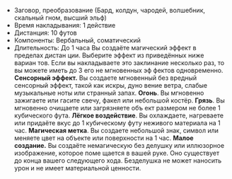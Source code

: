 * Заговор, преобразование (Бард, колдун, чародей, волшебник, скальный гном, высший эльф) 
* Время накладывания: 1 действие 
* Дистанция: 10 футов 
* Компоненты: Вербальный, соматический 
* Длительность: До 1 часа 
Вы создаёте магический эффект в пределах дистан ции. Выберите эффект из приведённых ниже вариан тов. Если вы накладываете это заклинание несколько раз, то вы можете иметь до 3 его не мгновенных эф фектов одновременно. 
	**Cенсорный эффект.** Вы создаете мгновенный без вредный сенсорный эффект, такой как искры, дуно вение ветра, слабые музыкальные ноты или странный запах. 
	**Огонь**. Вы мгновенно зажигаете или гасите свечу, факел или небольшой костёр. 
	**Грязь**. Вы мгновенно очищаете или загрязняете объ ект размером не более 1 кубического фута. 
	**Лёгкое воздействие**. Вы охлаждаете, нагреваете или придаёте вкус до 1 кубическому футу неживого материала на 1 час. 
	**Магическая метка**. Вы создаете небольшой знак, символ или меняете цвет на объекте или поверхности на 1 час. 
	**Малое создание.** Вы создаёте немагическую без делушку или иллюзорное изображение, которое поме щается в вашей руке. Оно существует до конца вашего следующего хода. Безделушка не может наносить урон и не имеет материальной ценности.